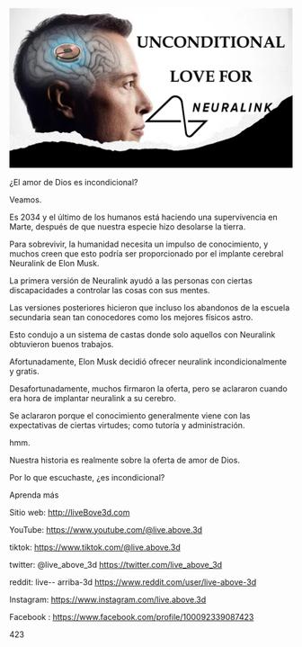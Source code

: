 ![Video cover image](../cover.jpeg "cover-photo")

¿El amor de Dios es incondicional?

Veamos.

Es 2034 y el último de los humanos está haciendo una supervivencia en Marte, después de que nuestra especie hizo desolarse la tierra.

Para sobrevivir, la humanidad necesita un impulso de conocimiento, y muchos creen que esto podría ser proporcionado por el implante cerebral Neuralink de Elon Musk.

La primera versión de Neuralink ayudó a las personas con ciertas discapacidades a controlar las cosas con sus mentes.

Las versiones posteriores hicieron que incluso los abandonos de la escuela secundaria sean tan conocedores como los mejores físicos astro.

Esto condujo a un sistema de castas donde solo aquellos con Neuralink obtuvieron buenos trabajos.

Afortunadamente, Elon Musk decidió ofrecer neuralink incondicionalmente y gratis.

Desafortunadamente, muchos firmaron la oferta, pero se aclararon cuando era hora de implantar neuralink a su cerebro.

Se aclararon porque el conocimiento generalmente viene con las expectativas de ciertas virtudes; como tutoría y administración.

hmm.

Nuestra historia es realmente sobre la oferta de amor de Dios.

Por lo que escuchaste, ¿es incondicional?

Aprenda más

Sitio web: http://liveBove3d.com

YouTube: https://www.youtube.com/@live.above.3d

tiktok: https://www.tiktok.com/@live.above.3d

twitter: @live_above_3d https://twitter.com/live_above_3d

reddit: live-- arriba-3d https://www.reddit.com/user/live-above-3d

Instagram: https://www.instagram.com/live.above.3d

Facebook : https://www.facebook.com/profile/100092339087423

423
